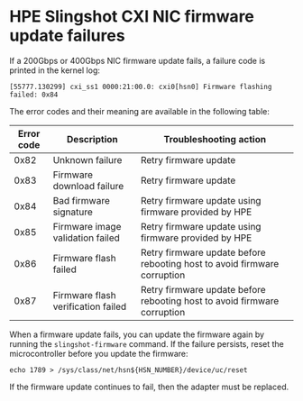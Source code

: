 # HPE Slingshot CXI NIC firmware update failures

If a 200Gbps or 400Gbps NIC firmware update fails, a failure code is printed in the kernel log:

```screen
[55777.130299] cxi_ss1 0000:21:00.0: cxi0[hsn0] Firmware flashing failed: 0x84
```

The error codes and their meaning are available in the following table:

| Error code | Description                        | Troubleshooting action                                                   |
|------------|------------------------------------|--------------------------------------------------------------------------|
| 0x82       | Unknown failure                    | Retry firmware update                                                    |
| 0x83       | Firmware download failure          | Retry firmware update                                                    |
| 0x84       | Bad firmware signature             | Retry firmware update using firmware provided by HPE                     |
| 0x85       | Firmware image validation failed   | Retry firmware update using firmware provided by HPE                     |
| 0x86       | Firmware flash failed              | Retry firmware update before rebooting host to avoid firmware corruption |
| 0x87       | Firmware flash verification failed | Retry firmware update before rebooting host to avoid firmware corruption |

When a firmware update fails, you can update the firmware again by running the `slingshot-firmware` command. If the failure persists, reset the microcontroller before you update the firmware:

```screen
echo 1789 > /sys/class/net/hsn${HSN_NUMBER}/device/uc/reset
```

If the firmware update continues to fail, then the adapter must be replaced.
